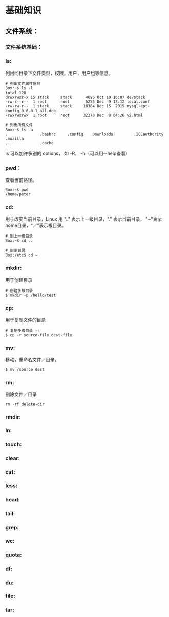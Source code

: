 # 基础知识
## 文件系统：
### 文件系统基础：
    
### ls:

列出问目录下文件类型，权限，用户，用户组等信息。

```
# 列出文件属性信息
Box:~$ ls -l
total 128
drwxrwxr-x 15 stack     stack      4096 Oct 10 16:07 devstack
-rw-r--r--  1 root      root       5255 Dec  9 18:12 local.conf
-rw-rw-r--  1 stack     stack     18384 Dec 15  2015 mysql-apt-config_0.6.0-1_all.deb
-rwxrwxrwx  1 root      root      32378 Dec  8 04:26 v2.html

# 列出所有文件
Box:~$ ls -a
.              .bashrc     .config    Downloads         .ICEauthority  .mozilla          
..             .cache
```

ls 可以加许多别的 options， 如 -R， -h（可以用--help查看）

### pwd：

查看当前路径。

```
Box:~$ pwd
/home/peter
```

### cd:

用于改变当前目录，Linux 用 ".." 表示上一级目录，“.” 表示当前目录， "~"表示home目录，“／”表示根目录。

```
# 到上一级目录
Box:~$ cd ..

# 到家目录
Box:/etc$ cd ~
```

### mkdir:
用于创建目录

```
# 创建多级目录
$ mkdir -p /hello/test
```

### cp:
用于复制文件的目录
```
# 复制多级目录 -r
$ cp -r source-file dest-file
```

### mv:
移动，重命名文件／目录，
```
$ mv /source dest
```

### rm:
删除文件／目录
```
rm -rf delete-dir
```

### rmdir:

### ln:

### touch:

### clear:

### cat:

### less:

### head:

### tail:

### grep:

### wc:

### quota:

### df:

### du:

### file:

### tar:



